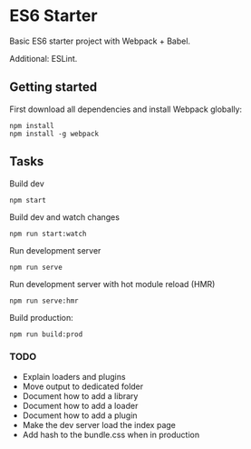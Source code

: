 # ES6 Starter

Basic ES6 starter project with Webpack + Babel.

Additional: ESLint.

## Getting started

First download all dependencies and install Webpack globally:

    npm install
    npm install -g webpack

## Tasks

Build dev

    npm start

Build dev and watch changes

    npm run start:watch

Run development server

    npm run serve

Run development server with hot module reload (HMR)

    npm run serve:hmr

Build production:

    npm run build:prod


### TODO
* Explain loaders and plugins 
* Move output to dedicated folder 
* Document how to add a library 
* Document how to add a loader 
* Document how to add a plugin 
* Make the dev server load the index page
* Add hash to the bundle.css when in production